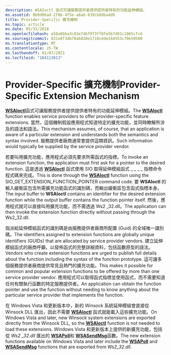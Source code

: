 ```yaml
---
description: WSAIoctl 函式可讓服務提供者提供提供者特有的功能延伸模組。
ms.assetid: 8b0d86ad-2f8b-4f5e-a8a6-839cb8dba4d8
title: Provider-Specific 擴充機制
ms.topic: article
ms.date: 05/31/2018
ms.openlocfilehash: e58a8bba3c83e7dbf973ff8fe5b7d91c1065cfc6
ms.sourcegitcommit: 831e8f3db78ab820e1710cede244553c70e50500
ms.translationtype: MT
ms.contentlocale: zh-TW
ms.lasthandoff: 01/07/2021
ms.locfileid: "104113013"
---
```

# <a name="provider-specific-extension-mechanism"></a><span data-ttu-id="41597-103">Provider-Specific 擴充機制</span><span class="sxs-lookup"><span data-stu-id="41597-103">Provider-Specific Extension Mechanism</span></span>

<span data-ttu-id="41597-104">[**WSAIoctl**](/windows/desktop/api/Winsock2/nf-winsock2-wsaioctl)函式可讓服務提供者提供提供者特有的功能延伸模組。</span><span class="sxs-lookup"><span data-stu-id="41597-104">The [**WSAIoctl**](/windows/desktop/api/Winsock2/nf-winsock2-wsaioctl) function enables service providers to offer provider-specific feature extensions.</span></span> <span data-ttu-id="41597-105">當然，這個機制假設應用程式知道特定的擴充功能，並同時瞭解所涉及的語法和語法。</span><span class="sxs-lookup"><span data-stu-id="41597-105">This mechanism assumes, of course, that an application is aware of a particular extension and understands both the semantics and syntax involved.</span></span> <span data-ttu-id="41597-106">服務提供者廠商通常會提供這類資訊。</span><span class="sxs-lookup"><span data-stu-id="41597-106">Such information would typically be supplied by the service provider vendor.</span></span>

<span data-ttu-id="41597-107">若要叫用擴充功能，應用程式必須先要求所需函式的指標。</span><span class="sxs-lookup"><span data-stu-id="41597-107">To invoke an extension function, the application must first ask for a pointer to the desired function.</span></span> <span data-ttu-id="41597-108">這是透過 [**WSAIoctl**](/windows/desktop/api/Winsock2/nf-winsock2-wsaioctl) 函式使用 SIO 取得延伸模組函式 \_ \_ \_ \_ 指標命令程式碼來完成。</span><span class="sxs-lookup"><span data-stu-id="41597-108">This is done through the [**WSAIoctl**](/windows/desktop/api/Winsock2/nf-winsock2-wsaioctl) function using the SIO\_GET\_EXTENSION\_FUNCTION\_POINTER command code.</span></span> <span data-ttu-id="41597-109">要 **WSAIoctl** 的輸入緩衝區包含所需擴充功能函式的識別碼，而輸出緩衝區包含函式指標本身。</span><span class="sxs-lookup"><span data-stu-id="41597-109">The input buffer to **WSAIoctl** contains an identifier for the desired extension function while the output buffer contains the function pointer itself.</span></span> <span data-ttu-id="41597-110">然後，應用程式就可以直接叫用擴充功能，而不需透過 Ws2 \_32.dll。</span><span class="sxs-lookup"><span data-stu-id="41597-110">The application can then invoke the extension function directly without passing through the Ws2\_32.dll.</span></span>

<span data-ttu-id="41597-111">指派給延伸模組函式的識別碼是由服務提供者廠商所配置 (Guid) 的全域唯一識別碼。</span><span class="sxs-lookup"><span data-stu-id="41597-111">The identifiers assigned to extension functions are globally unique identifiers (GUIDs) that are allocated by service provider vendors.</span></span> <span data-ttu-id="41597-112">建立延伸模組函式的廠商呼籲，以發佈函式的完整詳細資料，包括函數原型的語法。</span><span class="sxs-lookup"><span data-stu-id="41597-112">Vendors who create extension functions are urged to publish full details about the function including the syntax of the function prototype.</span></span> <span data-ttu-id="41597-113">這可讓多個服務提供者廠商提供常見且熱門的擴充功能。</span><span class="sxs-lookup"><span data-stu-id="41597-113">This makes it possible for common and popular extension functions to be offered by more than one service provider vendor.</span></span> <span data-ttu-id="41597-114">應用程式可以取得函式指標並使用函式，而不需要知道任何有關執行函數的特定服務提供者。</span><span class="sxs-lookup"><span data-stu-id="41597-114">An application can obtain the function pointer and use the function without needing to know anything about the particular service provider that implements the function.</span></span>

<span data-ttu-id="41597-115">在 Windows Vista 和更新版本中，新的 Winsock 系統延伸模組會直接從 Winsock DLL 匯出，因此不需要 [**WSAIoctl**](/windows/desktop/api/Winsock2/nf-winsock2-wsaioctl) 函式就能載入這些擴充功能。</span><span class="sxs-lookup"><span data-stu-id="41597-115">On Windows Vista and later, new Winsock system extensions are exported directly from the Winsock DLL, so the [**WSAIoctl**](/windows/desktop/api/Winsock2/nf-winsock2-wsaioctl) function is not needed to load these extensions.</span></span> <span data-ttu-id="41597-116">Windows Vista 和更新版本上提供的新擴充功能，包括從 *Ws2 \_32.dll* 匯出的 [**WSAPoll**](/windows/win32/api/winsock2/nf-winsock2-wsapoll)和 [**WSASendMsg**](/windows/desktop/api/winsock2/nf-winsock2-wsasendmsg)函數。</span><span class="sxs-lookup"><span data-stu-id="41597-116">The new extension functions available on Windows Vista and later include the [**WSAPoll**](/windows/win32/api/winsock2/nf-winsock2-wsapoll) and [**WSASendMsg**](/windows/desktop/api/winsock2/nf-winsock2-wsasendmsg) functions that are exported from *Ws2\_32.dll*.</span></span>

 

 
